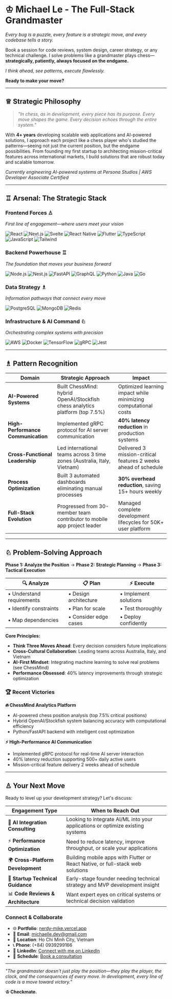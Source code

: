 # ♔ Michael Le - The Full-Stack Grandmaster

*Every bug is a puzzle, every feature is a strategic move, and every codebase tells a story.*

Book a session for code reviews, system design, career strategy, or any technical challenge. I solve problems like a grandmaster plays chess—**strategically, patiently, always focused on the endgame.**

*I think ahead, see patterns, execute flawlessly.*

**Ready to make your move?**

---

## ♕ Strategic Philosophy

> *"In chess, as in development, every piece has its purpose. Every move shapes the game. Every decision echoes through the entire system."*

With **4+ years** developing scalable web applications and AI-powered solutions, I approach each project like a chess player who's studied the patterns—seeing not just the current position, but the endgame possibilities. From founding my first startup to architecting mission-critical features across international markets, I build solutions that are robust today and scalable tomorrow.

*Currently engineering AI-powered systems at Persona Studios | AWS Developer Associate Certified*

---

## ♖ Arsenal: The Strategic Stack

### Frontend Forces ♙
*First line of engagement—where users meet your vision*

![React](https://img.shields.io/badge/React-20232A?style=flat-square&logo=react&logoColor=61DAFB) ![Next.js](https://img.shields.io/badge/Next.js-000000?style=flat-square&logo=nextdotjs&logoColor=white) ![Svelte](https://img.shields.io/badge/Svelte-FF3E00?style=flat-square&logo=svelte&logoColor=white) ![React Native](https://img.shields.io/badge/React_Native-20232A?style=flat-square&logo=react&logoColor=61DAFB) ![Flutter](https://img.shields.io/badge/Flutter-02569B?style=flat-square&logo=flutter&logoColor=white) ![TypeScript](https://img.shields.io/badge/TypeScript-007ACC?style=flat-square&logo=typescript&logoColor=white) ![JavaScript](https://img.shields.io/badge/JavaScript-F7DF1E?style=flat-square&logo=javascript&logoColor=black) ![Tailwind](https://img.shields.io/badge/Tailwind_CSS-38B2AC?style=flat-square&logo=tailwind-css&logoColor=white)

### Backend Powerhouse ♖
*The foundation that moves your business forward*

![Node.js](https://img.shields.io/badge/Node.js-43853D?style=flat-square&logo=node.js&logoColor=white) ![Nest.js](https://img.shields.io/badge/Nest.js-E0234E?style=flat-square&logo=nestjs&logoColor=white) ![FastAPI](https://img.shields.io/badge/FastAPI-009688?style=flat-square&logo=fastapi&logoColor=white) ![GraphQL](https://img.shields.io/badge/GraphQL-E10098?style=flat-square&logo=graphql&logoColor=white) ![Python](https://img.shields.io/badge/Python-3776AB?style=flat-square&logo=python&logoColor=white) ![Java](https://img.shields.io/badge/Java-ED8B00?style=flat-square&logo=java&logoColor=white) ![Go](https://img.shields.io/badge/Go-00ADD8?style=flat-square&logo=go&logoColor=white)

### Data Strategy ♗
*Information pathways that connect every move*

![PostgreSQL](https://img.shields.io/badge/PostgreSQL-316192?style=flat-square&logo=postgresql&logoColor=white) ![MongoDB](https://img.shields.io/badge/MongoDB-4EA94B?style=flat-square&logo=mongodb&logoColor=white) ![Redis](https://img.shields.io/badge/Redis-DC382D?style=flat-square&logo=redis&logoColor=white)

### Infrastructure & AI Command ♘
*Orchestrating complex systems with precision*

![AWS](https://img.shields.io/badge/Amazon_AWS-232F3E?style=flat-square&logo=amazon-aws&logoColor=white) ![Docker](https://img.shields.io/badge/Docker-2496ED?style=flat-square&logo=docker&logoColor=white) ![TensorFlow](https://img.shields.io/badge/TensorFlow-FF6F00?style=flat-square&logo=tensorflow&logoColor=white) ![gRPC](https://img.shields.io/badge/gRPC-4285F4?style=flat-square&logo=grpc&logoColor=white) ![Jest](https://img.shields.io/badge/Jest-C21325?style=flat-square&logo=jest&logoColor=white)

---

## ♗ Pattern Recognition

| Domain                             | Strategic Approach                                                           | Impact                                                          |
| ---------------------------------- | ---------------------------------------------------------------------------- | --------------------------------------------------------------- |
| **AI-Powered Systems**             | Built ChessMind: hybrid OpenAI/Stockfish chess analytics platform (top 7.5%) | Optimized learning impact while minimizing computational costs  |
| **High-Performance Communication** | Implemented gRPC protocol for AI server communication                        | **40% latency reduction** in production systems                 |
| **Cross-Functional Leadership**    | Led international teams across 3 time zones (Australia, Italy, Vietnam)      | Delivered 3 mission-critical features 2 weeks ahead of schedule |
| **Process Optimization**           | Built 3 automated dashboards eliminating manual processes                    | **30% overhead reduction**, saving 15+ hours weekly             |
| **Full-Stack Evolution**           | Progressed from 30-member team contributor to mobile app project leader      | Managed complete development lifecycles for 50K+ user platform  |

---

## ♘ Problem-Solving Approach

**Phase 1: Analyze the Position** → **Phase 2: Strategic Planning** → **Phase 3: Tactical Execution**

| 🔍 **Analyze**             | 📋 **Plan**            | ⚡ **Execute**         |
| ------------------------- | --------------------- | --------------------- |
| • Understand requirements | • Design architecture | • Implement solutions |
| • Identify constraints    | • Plan for scale      | • Test thoroughly     |
| • Map dependencies        | • Consider edge cases | • Deploy confidently  |

**Core Principles:**
- **Think Three Moves Ahead**: Every decision considers future implications
- **Cross-Cultural Collaboration**: Leading teams across Australia, Italy, and Vietnam
- **AI-First Mindset**: Integrating machine learning to solve real problems (see ChessMind)
- **Performance Obsessed**: 40% latency improvements through strategic optimization

### 🏆 Recent Victories

**🔥 ChessMind Analytics Platform**
- AI-powered chess position analysis (top 7.5% critical positions)
- Hybrid OpenAI/Stockfish system balancing accuracy with computational efficiency
- Python/FastAPI backend with intelligent cost optimization

**⚡ High-Performance AI Communication**
- Implemented gRPC protocol for real-time AI server interaction
- 40% latency reduction supporting 500+ daily active users
- Mission-critical feature delivery 2 weeks ahead of schedule

---

## ♙ Your Next Move

Ready to level up your development strategy? Let's discuss:

| **Engagement Type**               | **When to Reach Out**                                                          |
| --------------------------------- | ------------------------------------------------------------------------------ |
| 🤖 **AI Integration Consulting**   | Looking to integrate AI/ML into your applications or optimize existing systems |
| ⚡ **Performance Optimization**    | Need to reduce latency, improve throughput, or scale your applications         |
| 🌍 **Cross-Platform Development**  | Building mobile apps with Flutter or React Native, or full-stack web solutions |
| 🚀 **Startup Technical Guidance**  | Early-stage founder needing technical strategy and MVP development insight     |
| 📊 **Code Reviews & Architecture** | Want expert eyes on critical systems or technical decision validation          |

### Connect & Collaborate

- 🌐 **Portfolio**: [nerdy-mike.vercel.app](https://nerdy-mike.vercel.app/)
- 📧 **Email**: [michaelle.dev@gmail.com](mailto:michaelle.dev@gmail.com)
- 📍 **Location**: Ho Chi Minh City, Vietnam
- 📞 **Phone**: (+84) 0939299166
- 💼 **LinkedIn**: [Connect with me on LinkedIn](https://www.linkedin.com/in/michael-le-0b2a44232/)
- 📅 **Schedule**: [Book a consultation](https://calendar.google.com/calendar/u/0/appointments/schedules/AcZssZ1pBX6wK2oEUk4Stbjz_C5E2ApYMLtSXvSHZOTaImqcRmi_Gtp5And2v7W_Ac-b3YDN5OBWRian)

---

*"The grandmaster doesn't just play the position—they play the player, the clock, and the consequences of every move. In development, every line of code is a move toward victory."*

**♔ Checkmate.**